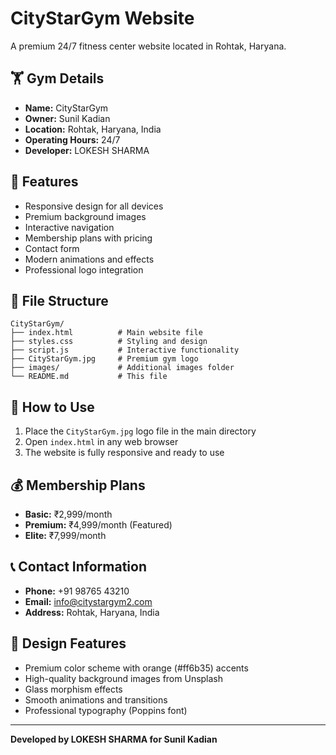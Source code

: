 # CityStarGym Website

A premium 24/7 fitness center website located in Rohtak, Haryana.

## 🏋️ Gym Details

- **Name:** CityStarGym
- **Owner:** Sunil Kadian
- **Location:** Rohtak, Haryana, India
- **Operating Hours:** 24/7
- **Developer:** LOKESH SHARMA

## 🌟 Features

- Responsive design for all devices
- Premium background images
- Interactive navigation
- Membership plans with pricing
- Contact form
- Modern animations and effects
- Professional logo integration

## 📁 File Structure

```
CityStarGym/
├── index.html          # Main website file
├── styles.css          # Styling and design
├── script.js           # Interactive functionality
├── CityStarGym.jpg     # Premium gym logo
├── images/             # Additional images folder
└── README.md           # This file
```

## 🚀 How to Use

1. Place the `CityStarGym.jpg` logo file in the main directory
2. Open `index.html` in any web browser
3. The website is fully responsive and ready to use

## 💰 Membership Plans

- **Basic:** ₹2,999/month
- **Premium:** ₹4,999/month (Featured)
- **Elite:** ₹7,999/month

## 📞 Contact Information

- **Phone:** +91 98765 43210
- **Email:** info@citystargym2.com
- **Address:** Rohtak, Haryana, India

## 🎨 Design Features

- Premium color scheme with orange (#ff6b35) accents
- High-quality background images from Unsplash
- Glass morphism effects
- Smooth animations and transitions
- Professional typography (Poppins font)

---

**Developed by LOKESH SHARMA for Sunil Kadian**
